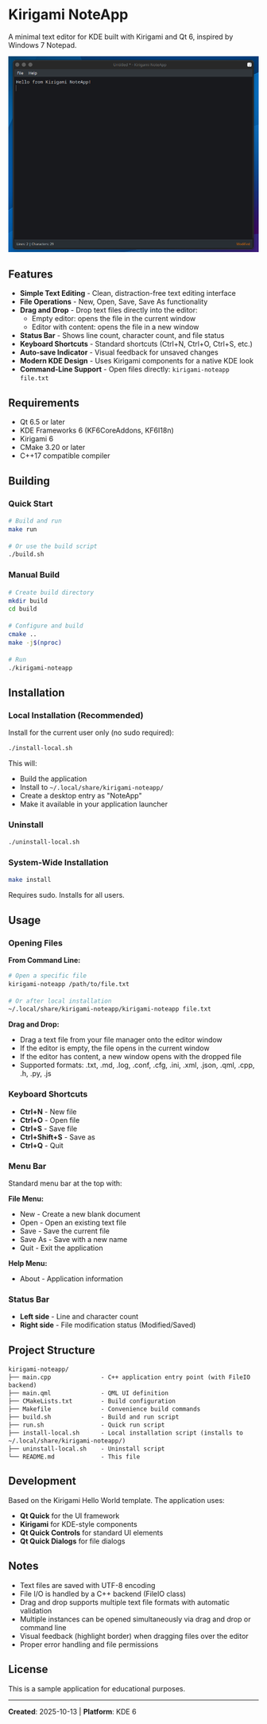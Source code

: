 # Kirigami NoteApp

A minimal text editor for KDE built with Kirigami and Qt 6, inspired by Windows 7 Notepad.

![A simple text editor](assets/hello-world.png)

## Features

- **Simple Text Editing** - Clean, distraction-free text editing interface
- **File Operations** - New, Open, Save, Save As functionality
- **Drag and Drop** - Drop text files directly into the editor:
  - Empty editor: opens the file in the current window
  - Editor with content: opens the file in a new window
- **Status Bar** - Shows line count, character count, and file status
- **Keyboard Shortcuts** - Standard shortcuts (Ctrl+N, Ctrl+O, Ctrl+S, etc.)
- **Auto-save Indicator** - Visual feedback for unsaved changes
- **Modern KDE Design** - Uses Kirigami components for a native KDE look
- **Command-Line Support** - Open files directly: `kirigami-noteapp file.txt`

## Requirements

- Qt 6.5 or later
- KDE Frameworks 6 (KF6CoreAddons, KF6I18n)
- Kirigami 6
- CMake 3.20 or later
- C++17 compatible compiler

## Building

### Quick Start

```bash
# Build and run
make run

# Or use the build script
./build.sh
```

### Manual Build

```bash
# Create build directory
mkdir build
cd build

# Configure and build
cmake ..
make -j$(nproc)

# Run
./kirigami-noteapp
```

## Installation

### Local Installation (Recommended)

Install for the current user only (no sudo required):

```bash
./install-local.sh
```

This will:
- Build the application
- Install to `~/.local/share/kirigami-noteapp/`
- Create a desktop entry as "NoteApp"
- Make it available in your application launcher

### Uninstall

```bash
./uninstall-local.sh
```

### System-Wide Installation

```bash
make install
```

Requires sudo. Installs for all users.

## Usage

### Opening Files

**From Command Line:**
```bash
# Open a specific file
kirigami-noteapp /path/to/file.txt

# Or after local installation
~/.local/share/kirigami-noteapp/kirigami-noteapp file.txt
```

**Drag and Drop:**
- Drag a text file from your file manager onto the editor window
- If the editor is empty, the file opens in the current window
- If the editor has content, a new window opens with the dropped file
- Supported formats: .txt, .md, .log, .conf, .cfg, .ini, .xml, .json, .qml, .cpp, .h, .py, .js

### Keyboard Shortcuts

- **Ctrl+N** - New file
- **Ctrl+O** - Open file
- **Ctrl+S** - Save file
- **Ctrl+Shift+S** - Save as
- **Ctrl+Q** - Quit

### Menu Bar

Standard menu bar at the top with:

**File Menu:**
- New - Create a new blank document
- Open - Open an existing text file
- Save - Save the current file
- Save As - Save with a new name
- Quit - Exit the application

**Help Menu:**
- About - Application information

### Status Bar

- **Left side** - Line and character count
- **Right side** - File modification status (Modified/Saved)

## Project Structure

```
kirigami-noteapp/
├── main.cpp              - C++ application entry point (with FileIO backend)
├── main.qml              - QML UI definition
├── CMakeLists.txt        - Build configuration
├── Makefile              - Convenience build commands
├── build.sh              - Build and run script
├── run.sh                - Quick run script
├── install-local.sh      - Local installation script (installs to ~/.local/share/kirigami-noteapp/)
├── uninstall-local.sh    - Uninstall script
└── README.md             - This file
```

## Development

Based on the Kirigami Hello World template. The application uses:

- **Qt Quick** for the UI framework
- **Kirigami** for KDE-style components
- **Qt Quick Controls** for standard UI elements
- **Qt Quick Dialogs** for file dialogs

## Notes

- Text files are saved with UTF-8 encoding
- File I/O is handled by a C++ backend (FileIO class)
- Drag and drop supports multiple text file formats with automatic validation
- Multiple instances can be opened simultaneously via drag and drop or command line
- Visual feedback (highlight border) when dragging files over the editor
- Proper error handling and file permissions

## License

This is a sample application for educational purposes.

---

**Created**: 2025-10-13 | **Platform**: KDE 6

